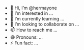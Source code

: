 - 👋 Hi, I’m @hermayone
- 👀 I’m interested in ...
- 🌱 I’m currently learning ...
- 💞️ I’m looking to collaborate on ...
- 📫 How to reach me ...
- 😄 Pronouns: ...
- ⚡ Fun fact: ...

<!---
hermayone/hermayone is a ✨ special ✨ repository because its `README.md` (this file) appears on your GitHub profile.
You can click the Preview link to take a look at your changes.
--->
